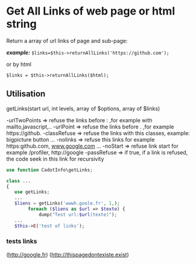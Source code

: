 # Get All Links of web page or html string

Return a array of url links of page and sub-page:

**_example:_**
`$links=$this->returnAllLinks('https://github.com');`

or by html

`$links = $this->returnAllLinks($html);`

## Utilisation

getLinks(start url, int levels, array of $options, array of $links)

-urlTwoPoints => refuse the links before : ,for example with mailto,javascript,..
-urlPoint => refuse the links before . ,for example https://github.
-classRefuse => refuse the links with this classes, example: bigpicture button ...
-nolinks => refuse this links for example https:github.com, www.google.com ...
-noStart => refuse link start for example /profiler, http://google
-passRefuse => if true, if a link is refused, the code seek in this link for recursivity

```php
use function CadotInfo\getLinks;

class ...
{
   use getLinks;
   ...
   $liens = getLinks('wwwh.goole.fr', 1,);
        foreach ($liens as $url => $texte) {
            dump("Test url:$url(texte)");
   ...
   $this->E('test of links');

```

### tests links

(http://google.fr)
(http://thispagedontexiste.exist)
